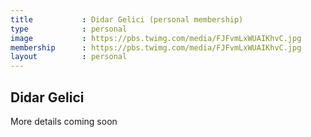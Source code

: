 ```yaml
---
title           : Didar Gelici (personal membership)
type            : personal
image           : https://pbs.twimg.com/media/FJFvmLxWUAIKhvC.jpg
membership      : https://pbs.twimg.com/media/FJFvmLxWUAIKhvC.jpg
layout          : personal
---
```


## Didar Gelici

More details coming soon
